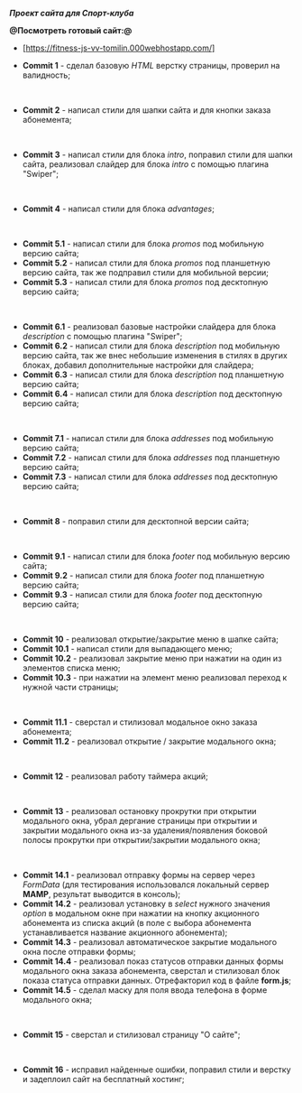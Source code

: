 ***Проект сайта для Спорт-клуба***

**@Посмотреть готовый сайт:@**
* [https://fitness-js-vv-tomilin.000webhostapp.com/]

* __Commit 1__ - сделал базовую _HTML_ верстку страницы, проверил на валидность;  
<br/>

* __Commit 2__ - написал стили для шапки сайта и для кнопки заказа абонемента;  
<br/>

* __Commit 3__ - написал стили для блока _intro_, поправил стили для шапки сайта, реализовал слайдер для блока _intro_ с помощью плагина "Swiper";  
<br/>

* __Commit 4__ - написал стили для блока _advantages_;  
<br/>

* __Commit 5.1__ - написал стили для блока _promos_ под мобильную версию сайта;
* __Commit 5.2__ - написал стили для блока _promos_ под планшетную версию сайта, так же подправил стили для мобильной версии;
* __Commit 5.3__ - написал стили для блока _promos_ под десктопную версию сайта;  
<br/>

* __Commit 6.1__ - реализовал базовые настройки слайдера для блока _description_ с помощью плагина "Swiper";
* __Commit 6.2__ - написал стили для блока _description_ под мобильную версию сайта, так же внес небольшие изменения в стилях в других блоках, добавил дополнительные настройки для слайдера;
* __Commit 6.3__ - написал стили для блока _description_ под планшетную версию сайта;
* __Commit 6.4__ - написал стили для блока _description_ под десктопную версию сайта;  
<br/>

* __Commit 7.1__ - написал стили для блока _addresses_ под мобильную версию сайта;
* __Commit 7.2__ - написал стили для блока _addresses_ под планшетную версию сайта;
* __Commit 7.3__ - написал стили для блока _addresses_ под десктопную версию сайта;  
<br/>

* __Commit 8__ - поправил стили для десктопной версии сайта;  
<br/>

* __Commit 9.1__ - написал стили для блока _footer_ под мобильную версию сайта;
* __Commit 9.2__ - написал стили для блока _footer_ под планшетную версию сайта;
* __Commit 9.3__ - написал стили для блока _footer_ под десктопную версию сайта;  
<br/>

* __Commit 10__ - реализовал открытие/закрытие меню в шапке сайта;
* __Commit 10.1__ - написал стили для выпадающего меню;
* __Commit 10.2__ - реализовал закрытие меню при нажатии на один из элементов списка меню;
* __Commit 10.3__ - при нажатии на элемент меню реализовал переход к нужной части страницы;  
<br/>

* __Commit 11.1__ - сверстал и стилизовал модальное окно заказа абонемента;
* __Commit 11.2__ - реализовал открытие / закрытие модального окна;
<br/>

* __Commit 12__ - реализовал работу таймера акций;
<br/>

* __Commit 13__ - реализовал остановку прокрутки при открытии модального окна, убрал дергание страницы при открытии и закрытии модального окна из-за удаления/появления боковой полосы прокрутки при открытии/закрытии модального окна;
<br/>

* __Commit 14.1__ - реализовал отправку формы на сервер через _FormData_ (для тестирования использовался локальный сервер **MAMP**, результат выводится в консоль);
* __Commit 14.2__ - реализовал установку в _select_ нужного значения _option_ в модальном окне при нажатии на кнопку акционного абонемента из списка акций (в поле с выбора абонемента устанавливается название акционного абонемента);
* __Commit 14.3__ - реализовал автоматическое закрытие модального окна после отправки формы;
* __Commit 14.4__ - реализовал показ статусов отправки данных формы модального окна заказа абонемента, сверстал и стилизовал блок показа статуса отправки данных. Отрефакторил код в файле <b>form.js</b>;
* __Commit 14.5__ - сделал маску для поля ввода телефона в форме модального окна;
<br/>

* __Commit 15__ - сверстал и стилизовал страницу "О сайте";
<br/>

* __Commit 16__ - исправил найденные ошибки, поправил стили и верстку и задеплоил сайт на бесплатный хостинг;